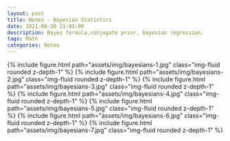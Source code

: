 ```yaml
---
layout: post
title: Notes - Bayesian Statistics
date: 2021-08-20 21:01:00
description: Bayes formula,conjugate prior, bayesian regression.
tags: Math
categories: Notes
---
```


{% include figure.html path="assets/img/bayesians-1.jpg" class="img-fluid rounded z-depth-1" %}
{% include figure.html path="assets/img/bayesians-2.jpg" class="img-fluid rounded z-depth-1" %}
{% include figure.html path="assets/img/bayesians-3.jpg" class="img-fluid rounded z-depth-1" %}
{% include figure.html path="assets/img/bayesians-4.jpg" class="img-fluid rounded z-depth-1" %}
{% include figure.html path="assets/img/bayesians-5.jpg" class="img-fluid rounded z-depth-1" %}
{% include figure.html path="assets/img/bayesians-6.jpg" class="img-fluid rounded z-depth-1" %}
{% include figure.html path="assets/img/bayesians-7.jpg" class="img-fluid rounded z-depth-1" %}
